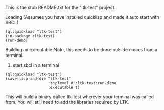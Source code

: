 This is the stub README.txt for the "ltk-test" project.


Loading (Assumes you have installed quicklisp and made it auto start with SBCL)
```
(ql:quickload "ltk-test")
(in-package :ltk-test)
(run-demo)
```

Building an executable
Note, this needs to be done outside emacs from a terminal.
1. start sbcl in a terminal

```
(ql:quickload "ltk-test")
(save-lisp-and-die "ltk-test"
                   :toplevel #':ltk-test:run-demo
                   :executable t)
```
This will build a binary called ltk-test wherever your terminal was called from.
You will still need to add the libraries required by LTK.

